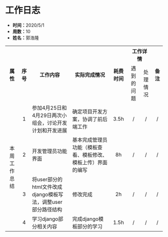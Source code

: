 <h1>工作日志</h1>
<ul>
  <li><strong>时间：</strong>2020/5/1</li>
  <li><strong>周数：</strong>10</li>
  <li><strong>姓名：</strong>郭浩隆</li>
</ul>
<table style="text-align:center">
  <tr>
    <th rowspan="2">属性</th>
    <th rowspan="2">序号</th>
    <th rowspan="2">工作内容</th>
    <th rowspan="2">实际完成情况</th>
    <th rowspan="2">耗费时间</th>
    <th colspan="2">工作详情</th>
    <th rowspan="2">备注</th>
  </tr>
  <tr>
    <td>遇到的问题</td>
    <td>处理情况</td>
  </tr>
  <tr>
    <td rowspan="4">本周工作总结</td>
    <td>1</td>
    <td style="text-align:left">参加4月25日和4月29日两次小组会，讨论开发计划和开发进展</td>
    <td style="text-align:left">确定项目开发方案，协调了前后端工作</td>
    <td>3.5h</td>
    <td>/</td>
    <td>/</td>
    <td>/</td>
  </tr>
  <tr>
    <td>2</td>
    <td style="text-align:left">开发管理员功能界面</td>
    <td style="text-align:left">基本完成管理员功能（模板查看、模板修改、模板上传）界面的编写</td>
    <td>8h</td>
    <td>/</td>
    <td>/</td>
    <td>/</td>
  </tr>
  <tr>
    <td>3</td>
    <td style="text-align:left">将user部分的html文件改成django模板写法，调整user部分路径结构</td>
    <td style="text-align:left">修改完成</td>
    <td>2h</td>
    <td>/</td>
    <td>/</td>
    <td>/</td>
  </tr>
  <tr>
    <td>4</td>
    <td style="text-align:left">学习django部分相关内容</td>
    <td style="text-align:left">完成django模板部分的学习</td>
    <td>1.5h</td>
    <td>/</td>
    <td>/</td>
    <td>/</td>
  </tr>
</table>
